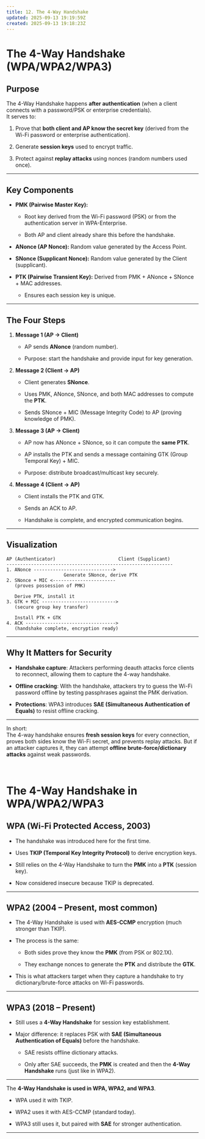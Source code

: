 ```yaml
---
title: 12. The 4-Way Handshake
updated: 2025-09-13 19:19:59Z
created: 2025-09-13 19:18:23Z
---
```


# The 4-Way Handshake (WPA/WPA2/WPA3)

## Purpose

The 4-Way Handshake happens **after authentication** (when a client connects with a password/PSK or enterprise credentials).  
It serves to:

1.  Prove that **both client and AP know the secret key** (derived from the Wi-Fi password or enterprise authentication).
    
2.  Generate **session keys** used to encrypt traffic.
    
3.  Protect against **replay attacks** using nonces (random numbers used once).
    

* * *

## Key Components

- **PMK (Pairwise Master Key):**
    
    - Root key derived from the Wi-Fi password (PSK) or from the authentication server in WPA-Enterprise.
        
    - Both AP and client already share this before the handshake.
        
- **ANonce (AP Nonce):** Random value generated by the Access Point.
    
- **SNonce (Supplicant Nonce):** Random value generated by the Client (supplicant).
    
- **PTK (Pairwise Transient Key):** Derived from PMK + ANonce + SNonce + MAC addresses.
    
    - Ensures each session key is unique.

* * *

## The Four Steps

1.  **Message 1 (AP → Client)**
    
    - AP sends **ANonce** (random number).
        
    - Purpose: start the handshake and provide input for key generation.
        
2.  **Message 2 (Client → AP)**
    
    - Client generates **SNonce**.
        
    - Uses PMK, ANonce, SNonce, and both MAC addresses to compute the **PTK**.
        
    - Sends SNonce + MIC (Message Integrity Code) to AP (proving knowledge of PMK).
        
3.  **Message 3 (AP → Client)**
    
    - AP now has ANonce + SNonce, so it can compute the **same PTK**.
        
    - AP installs the PTK and sends a message containing GTK (Group Temporal Key) + MIC.
        
    - Purpose: distribute broadcast/multicast key securely.
        
4.  **Message 4 (Client → AP)**
    
    - Client installs the PTK and GTK.
        
    - Sends an ACK to AP.
        
    - Handshake is complete, and encrypted communication begins.
        

* * *

## Visualization

```
AP (Authenticator)                       Client (Supplicant)
-------------------------------------------------------------
1. ANonce ----------------------------->  
                     Generate SNonce, derive PTK
2. SNonce + MIC <-----------------------
   (proves possession of PMK) 

   Derive PTK, install it
3. GTK + MIC --------------------------->
   (secure group key transfer)

   Install PTK + GTK
4. ACK --------------------------------->
   (handshake complete, encryption ready)

```

* * *

## Why It Matters for Security

- **Handshake capture**: Attackers performing deauth attacks force clients to reconnect, allowing them to capture the 4-way handshake.
    
- **Offline cracking**: With the handshake, attackers try to guess the Wi-Fi password offline by testing passphrases against the PMK derivation.
    
- **Protections**: WPA3 introduces **SAE (Simultaneous Authentication of Equals)** to resist offline cracking.
    

* * *

In short:  
The 4-way handshake ensures **fresh session keys** for every connection, proves both sides know the Wi-Fi secret, and prevents replay attacks. But if an attacker captures it, they can attempt **offline brute-force/dictionary attacks** against weak passwords.

&nbsp;

# The 4-Way Handshake in WPA/WPA2/WPA3

## WPA (Wi-Fi Protected Access, 2003)

- The handshake was introduced here for the first time.
    
- Uses **TKIP (Temporal Key Integrity Protocol)** to derive encryption keys.
    
- Still relies on the 4-Way Handshake to turn the **PMK** into a **PTK** (session key).
    
- Now considered insecure because TKIP is deprecated.
    

* * *

## WPA2 (2004 – Present, most common)

- The 4-Way Handshake is used with **AES-CCMP** encryption (much stronger than TKIP).
    
- The process is the same:
    
    - Both sides prove they know the **PMK** (from PSK or 802.1X).
        
    - They exchange nonces to generate the **PTK** and distribute the **GTK**.
        
- This is what attackers target when they capture a handshake to try dictionary/brute-force attacks on Wi-Fi passwords.
    

* * *

## WPA3 (2018 – Present)

- Still uses a **4-Way Handshake** for session key establishment.
    
- Major difference: it replaces PSK with **SAE (Simultaneous Authentication of Equals)** before the handshake.
    
    - SAE resists offline dictionary attacks.
        
    - Only after SAE succeeds, the **PMK** is created and then the **4-Way Handshake** runs (just like in WPA2).
        

* * *

The **4-Way Handshake is used in WPA, WPA2, and WPA3**.

- WPA used it with TKIP.
    
- WPA2 uses it with AES-CCMP (standard today).
    
- WPA3 still uses it, but paired with **SAE** for stronger authentication.
    

* * *

&nbsp;